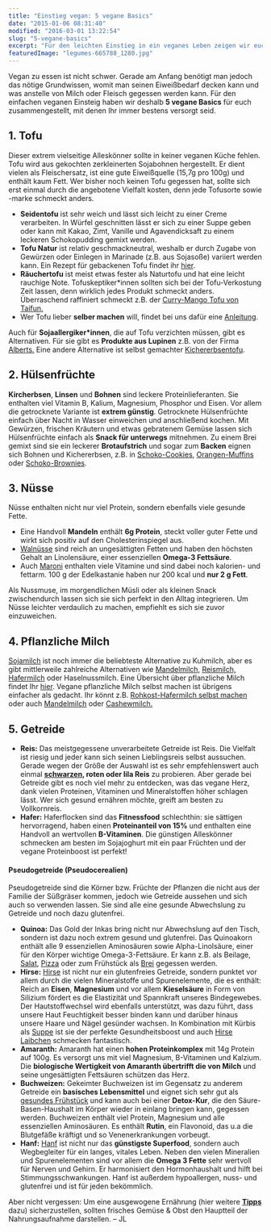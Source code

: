 ```yaml
---
title: "Einstieg vegan: 5 vegane Basics"
date: "2015-01-06 08:31:40"
modified: "2016-03-01 13:22:54"
slug: "5-vegane-basics"
excerpt: "Für den leichten Einstieg in ein veganes Leben zeigen wir euch die wichtigsten veganen Grundnahrungsmittel, mit denen Ihr garantiert gesund satt werdet."
featuredImage: "legumes-665788_1280.jpg"
---
```


Vegan zu essen ist nicht schwer. Gerade am Anfang benötigt man jedoch das nötige Grundwissen, womit man seinen Eiweißbedarf decken kann und was anstelle von Milch oder Fleisch gegessen werden kann. Für den einfachen veganen Einsteig haben wir deshalb **5 vegane Basics** für euch zusammengestellt, mit denen Ihr immer bestens versorgt seid.

## 1\. Tofu

Dieser extrem vielseitige Alleskönner sollte in keiner veganen Küche fehlen. Tofu wird aus gekochten zerkleinerten Sojabohnen hergestellt. Er dient vielen als Fleischersatz, ist eine gute Eiweißquelle (15,7g pro 100g) und enthält kaum Fett. Wer bisher noch keinen Tofu gegessen hat, sollte sich erst einmal durch die angebotene Vielfalt kosten, denn jede Tofusorte sowie -marke schmeckt anders.

*   **Seidentofu** ist sehr weich und lässt sich leicht zu einer Creme verarbeiten. In Würfel geschnitten lässt er sich zu einer Suppe geben oder kann mit Kakao, Zimt, Vanille und Agavendicksaft zu einem leckeren Schokopudding gemixt werden.
*   **Tofu Natur** ist relativ geschmackneutral, weshalb er durch Zugabe von Gewürzen oder Einlegen in Marinade (z.B. aus Sojasoße) variiert werden kann. Ein Rezept für gebackenen Tofu findet ihr [hier](https://www.veganblatt.com/gebackener-tofu).
*   **Räuchertofu** ist meist etwas fester als Naturtofu und hat eine leicht rauchige Note. Tofuskeptiker\*innen sollten sich bei der Tofu-Verkostung Zeit lassen, denn wirklich jedes Produkt schmeckt anders. Überraschend raffiniert schmeckt z.B. der [Curry-Mango Tofu von Taifun.](https://taifun-tofu.de/de/tofu-curry-mango)
*   Wer Tofu lieber **selber machen** will, findet bei uns dafür eine [Anleitung](https://www.veganblatt.com/tofu-sojamilch-selber-machen).

Auch für **Sojaallergiker\*innen**, die auf Tofu verzichten müssen, gibt es Alternativen. Für sie gibt es **Produkte aus Lupinen** z.B. von der Firma [Alberts.](http://www.purvegan.de/lupine.html) Eine andere Alternative ist selbst gemachter [Kichererbsentofu](https://www.veganblatt.com/kichererbsen-tofu).

## 2\. Hülsenfrüchte

**Kircherbsen**, **Linsen** und **Bohnen** sind leckere Proteinlieferanten. Sie enthalten viel Vitamin B, Kalium, Magnesium, Phosphor und Eisen. Vor allem die getrocknete Variante ist **extrem günstig**. Getrocknete Hülsenfrüchte einfach über Nacht in Wasser einweichen und anschließend kochen. Mit Gewürzen, frischen Kräutern und etwas gebratenem Gemüse lassen sich Hülsenfrüchte einfach als **Snack für unterwegs** mitnehmen. Zu einem Brei gemixt sind sie ein leckerer **Brotaufstrich** und sogar zum **Backen** eignen sich Bohnen und Kichererbsen, z.B. in [Schoko-Cookies](https://www.veganblatt.com/schoko-cookies-aus-schwarzen-bohnen), [Orangen-Muffins](https://www.veganblatt.com/kichererbsen-orangen-muffins) oder [Schoko-Brownies](https://www.veganblatt.com/schoko-kichererbsen-brownie).

## 3\. Nüsse

Nüsse enthalten nicht nur viel Protein, sondern ebenfalls viele gesunde Fette.

*   Eine Handvoll **Mandeln** enthält **6g Protein**, steckt voller guter Fette und wirkt sich positiv auf den Cholesterinspiegel aus.
*   [Walnüsse](https://www.veganblatt.com/heimische-superfoods-walnuesse) sind reich an ungesättigten Fetten und haben den höchsten Gehalt an Linolensäure, einer essenziellen **Omega-3 Fettsäure**.
*   Auch [Maroni](https://www.veganblatt.com/heimische-superfoods-maroni) enthalten viele Vitamine und sind dabei noch kalorien- und fettarm. 100 g der Edelkastanie haben nur 200 kcal und **nur 2 g Fett**.

Als Nussmuse, im morgendlichen Müsli oder als kleinen Snack zwischendurch lassen sich sie sich perfekt in den Alltag integrieren. Um Nüsse leichter verdaulich zu machen, empfiehlt es sich sie zuvor einzuweichen.

## 4\. Pflanzliche Milch

[Sojamilch](https://www.veganblatt.com/sojamilch) ist noch immer die beliebteste Alternative zu Kuhmilch, aber es gibt mittlerweile zahlreiche Alternativen wie [Mandelmilch](https://www.veganblatt.com/mandelmilch), [Reismilch, Hafermilch](https://www.veganblatt.com/getreidemilch ) oder Haselnussmilch. Eine Übersicht über pflanzliche Milch findet Ihr [hier](https://www.veganblatt.com/t/vegane-milch). Vegane pflanzliche Milch selbst machen ist übrigens einfacher als gedacht. Ihr könnt z.B. [Rohkost-Hafermilch selbst machen](https://www.veganblatt.com/selbstgemachte-hafermilch-rohkost%20) oder auch [Mandelmilch](https://www.veganblatt.com/vegane-milch-selbst-gemacht) oder [Cashewmilch.](https://www.veganblatt.com/cashew-milch)

## 5\. Getreide

*   **Reis:** Das meistgegessene unverarbeitete Getreide ist Reis. Die Vielfalt ist riesig und jeder kann sich seinen Lieblingsreis selbst aussuchen. Gerade wegen der Größe der Auswahl ist es sehr empfehlenswert auch einmal **[schwarzen](https://www.reishunger.de/produkt/55/schwarzer-reis-bio), roten oder lila Reis** zu probieren. Aber gerade bei Getreide gibt es noch viel mehr zu entdecken, was das vegane Herz, dank vielen Proteinen, Vitaminen und Mineralstoffen höher schlagen lässt. Wer sich gesund ernähren möchte, greift am besten zu Vollkornreis.
*   **Hafer:** Haferflocken sind das **Fitnessfood** schlechthin: sie sättigen hervorragend, haben einen **Proteinanteil von 15%** und enthalten eine Handvoll an wertvollen **B-Vitaminen**. Die günstigen Alleskönner schmecken am besten im Sojajoghurt mit ein paar Früchten und der vegane Proteinboost ist perfekt!

#### Pseudogetreide (Pseudocerealien)

Pseudogetreide sind die Körner bzw. Früchte der Pflanzen die nicht aus der Familie der Süßgräser kommen, jedoch wie Getreide aussehen und sich auch so verwenden lassen. Sie sind alle eine gesunde Abwechslung zu Getreide und noch dazu glutenfrei.

*   **Quinoa:** Das Gold der Inkas bring nicht nur Abwechslung auf den Tisch, sondern ist dazu noch extrem gesund und glutenfrei. Das Quinoakorn enthält alle 9 essenziellen Aminosäuren sowie Alpha-Linolsäure, einer für den Körper wichtige Omega-3-Fettsäure. Er kann z.B. als Beilage, [Salat](https://www.veganblatt.com/rohkoestlicher-quinoa-salat%20), [Pizza](https://www.veganblatt.com/rohkost-pizza) oder zum Frühstück als [Brei](https://www.veganblatt.com/frischkorn-getreidebrei-mit-beeren) gegessen werden.
*   **Hirse:** [Hirse](https://www.veganblatt.com/heimische-superfoods-hirse) ist nicht nur ein glutenfreies Getreide, sondern punktet vor allem durch die vielen Mineralstoffe und Spurenelemente, die es enthält: Reich an **Eisen**, **Magnesium** und vor allem **Kieselsäure** in Form von Silizium fördert es die Elastizität und Spannkraft unseres Bindegewebes. Der Hautstoffwechsel wird ebenfalls unterstützt, was dazu führt, dass unsere Haut Feuchtigkeit besser binden kann und darüber hinaus unsere Haare und Nägel gesünder wachsen. In Kombination mit Kürbis als [Suppe](https://www.veganblatt.com/kuerbis-creme-suppe) ist sie der perfekte Gesundheitsboost und auch [Hirse Laibchen](https://www.veganblatt.com/gesunde-hirse-laibchen) schmecken fantastisch.
*   **Amaranth:** Amaranth hat einen **hohen Proteinkomplex** mit 14g Protein auf 100g. Es versorgt uns mit viel Magnesium, B-Vitaminen und Kalzium. Die **biologische Wertigkeit von Amaranth übertrifft die von Milch** und seine ungesättigten Fettsäuren schützen das Herz.
*   **Buchweizen:** Gekeimter Buchweizen ist im Gegensatz zu anderem Getreide ein **basisches Lebensmittel** und eignet sich sehr gut als [gesundes Frühstück](https://www.veganblatt.com/getreidebrei) und kann auch bei einer **Detox-Kur**, die den Säure-Basen-Haushalt im Körper wieder in einlang bringen kann, gegessen werden. Buchweizen enthält viel Protein, Magnesium und alle essenziellen Aminosäuren. Es enthält **Rutin**, ein Flavonoid, das u.a die Blutgefäße kräftigt und so Venenerkrankungen vorbeugt.
*   **Hanf:** [Hanf](https://www.veganblatt.com/heimische-superfoods-hanf%20) ist nicht nur das **günstigste Superfood**, sondern auch Wegbegleiter für ein langes, vitales Leben. Neben den vielen Mineralien und Spurenelementen sind vor allem die **Omega 3 Fette** sehr wertvoll für Nerven und Gehirn. Er harmonisiert den Hormonhaushalt und hilft bei Stimmungsschwankungen. Hanf ist außerdem hypoallergen, nuss- und glutenfrei und ist für jeden bekömmlich.

Aber nicht vergessen: Um eine ausgewogene Ernährung (hier weitere [**Tipps**](https://www.veganblatt.com/5-tipps-fettarme-ausgewogene-vegane-ernaehrung) dazu) sicherzustellen, sollten frisches Gemüse & Obst den Hauptteil der Nahrungsaufnahme darstellen. – JL